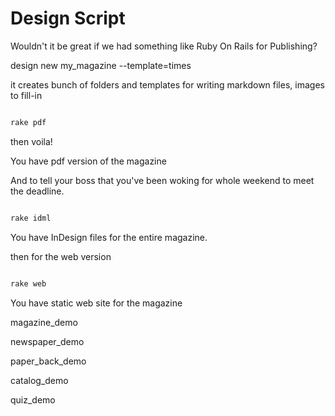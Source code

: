 # Design Script

Wouldn't it be great if we had something like Ruby On Rails for Publishing?

design new my_magazine --template=times

it creates bunch of folders and templates for writing markdown files, images to fill-in

```ruby

rake pdf 

```

then voila! 

You have pdf version of the magazine



And to tell your boss that you've been woking for whole weekend to meet the deadline.

```ruby

rake idml

```

You have InDesign files for the entire magazine.


then for the web version

```ruby

rake web

```

You have static web site for the magazine


magazine_demo

newspaper_demo

paper_back_demo

catalog_demo

quiz_demo




